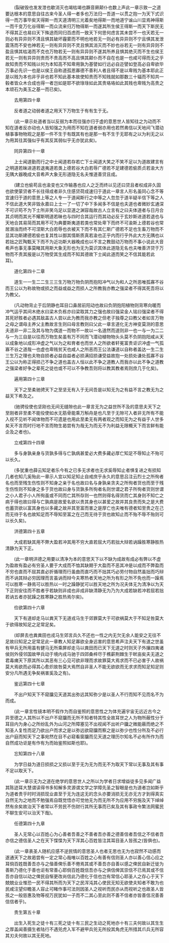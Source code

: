 <!-- { "loadSidebar": true } -->
　　(裂破毁也发发泄也歇消灭也竭枯竭也蹶音厥颠仆也数上声此一章示致一之道要达根本的意思自往古来今圣人得一者多也万法归一吾道一以贯之抱一为天下式识得一而万事毕矣天得斯一而天道清明三光着矣地得斯一而地道宁谧山川显焉神得斯一而千变万化谷得斯一而众流来归万物得斯一而遂其所生侯王得斯一而天下斯民无不得其正也易曰天下殊途而同归百虑而一致天下何思何虑言其未尝不一也天若无一则必有异异则不清且惧其破坏霾雾而不明也地若无一则必有异异则不宁且惧其发泄震荡而不安也神若无一则有异异则不灵且惧其消灭而不妙也谷若无一则有异异则不盈且惧其枯渴而不克也万物若无一则有异异则不遂其所养且惧其绝灭而不生也侯王若无一则有异异则贵而不贵高而不高且惧其颠仆而不自在也是一也咸可得而无之乎故知贵而不知贱以何为本知高不知卑用孰为基譬如行远必自迩譬如登高必自卑欲毕万事必先识一也是以侯王自称道孤恩寡德不善利人者且得不是以卑贱为基本耶此正是以贱为本也非乎非也若不知此基本故使知贵而不知贱就如那数三十辐而不知共一毂者皆众木合成也得一者岂如是耶不欲琭琭如此其贵珞珞如此其贱也卑贱为高贵之本顽石为美玉之基一而已矣)。

　　去用第四十章

　　反者道之动弱者道之用天下万物生于有有生于无。

　　(此一章示处道者当以反弱为本而往强亦归于虚的意思世人皆知往之为动而不知在道者反亦动也人皆知强之为用而不知在道者弱亦用也若然弗信以天地间飞潜动植事事物物观之是那一件不生于有既其有也是那一有不生于无耶有之以为利无之以为用其往其强似乎有其反其弱似乎无亦犹此矣)。

　　同异第四十一章

　　上士闻道勤而行之中士闻道若存若亡下士闻道大笑之不笑不足以为道故建言有之明道若昧进道若退夷道若类上德若谷大白若辱广德若不足建德若偷质贞若渝大方无隅大器晚成大音希声大象无形道隐无名夫惟道善贷且成。

　　(建立也偷苟且也渝变也又作输愚也应人之乏而终以见还曰贷且者权成非久固也欲使蒙贷者不长往得成者非久住感贷荷成速归于道此一章言人形名虽同心念不等宜速归于道的意思上等之人专一于道闻斯行之中等之人忽忽于道半疑半信下等之人不信此道大笑非毁永嘉曰上士一了一切了中下多闻多不信是也夫道也者微妙玄通深不可识苟不为下士所非笑乌足以显道之渊容哉故古人立言有之曰夫体道者与日月合其贞明而其光不耀斯明道若昧也与四时合其运行而其动必反于玄妙斯进道若退也与天地合其易简而其用不可为典要斯夷道若类也常处卑下而终不可渝斯上德若谷也常居溷浊而终不可涅斯大白若辱也衣被天下而不有其仁斯广德若不足也生畜万物而不显其功斯建德若偷也复其性以御其情斯质真若渝也正乎内而行乎外此大方无隅也以若拙之匠陶甄天下而不为近功斯大器晚成也以不言之教鼓动万物而不事小说此大音希声也事无事莫睹其用斯大象无形也为无为莫识其体此道隐无名也夫唯善济贷于万物而不责其报是以万物受其生成而不知其德故下士闻此道而笑之不信其能若此耳)。

　　道化第四十二章

　　道生一一生二二生三三生万物万物负阴而抱阳冲气以为和人之所恶唯孤寡不谷而王公以为称故物或损之而益或益之而损人之所教我亦教之强梁者不得其死吾将以为教父。

　　(凡动物背止于后阴静也耳目口鼻居前阳动也故曰负阴抱阳植物则背寒向暖而冲气运乎其间木绝水曰梁木负栋亦曰梁取其力之强也故曰强梁金人铭曰强梁者不得其死好胜者必遇其敌盖古人尝以此为教而我亦教之但老子独尊之曰教父者如言万物之母之谓母主养父主教故言生则曰母言教则曰父此一章言道化无方神变莫测的意思夫道非一非二及其与物为偶道一而物不一故以一名道然而道则非一也一与一为二二与一为三自是以往而万物生矣虽有万不同而飞潜动植物物头头莫不负阴抱阳咸从天以成象地以成形冲虚之气以为之和育者也而世人之所欲者轩冕富贵讵识冲虚一气孤寡不谷之道哉一也虚也卑贱贫天也咸人之所恶而王公法谦道以自称者盖达一生二生三生万之理也夫物自损者必益自益者必损满招损谦受益故抱一处损处谦处孤寡不谷王公以为称正得损己不争之道也盖古人恒以此不争之道教人而我亦以此不争之道教之强梁者好争之辈死之徒也或不可以不争教吾则将以教其教者焉则庶几于化矣)。

　　遍用第四十三章

　　天下之至柔驰骋天下之至坚无有入于无间吾是以知无为之有益不言之教无为之益天下希及之。

　　(驰骋役使也坚刚也无间无缝隙也此一章言无为之益世所不及的意思夫天下之至刚者非至柔不能役使如水无筋骨能乘万斛舟是也凡至于无隙可入者非无所有不能入视不见听不闻体物而不可遗是也用此至柔无有两者观之而知无为之有益于人世多矣天不言而时行地不言而物生曷尝有为哉无为而无不为利益无限概天下而言鲜有能企及之者也)。

　　立戒第四十四章

　　多与身孰亲身与货孰多得与亡孰病甚爱必大费多藏必厚亡知足不辱知止不殆可以长久。

　　(多犹重也薛云知足者乐今有之已多无求者也无求奚辱知止者惧复进之有损知几者也知几奚殆此一章示人宜以知足知止自戒庶乎永久的意思吕注云烈士之所徇者名也而至残生伤性则不知身之亲于名也故曰名与身孰亲贪夫之所徇者货也而至于残生伤性则不知身之多于货也故曰身与货孰多所徇者名则世谓之君子所徇者货则世谓之小人君子小人所徇虽或不同而亡其所存则一也然则得名得货而亡其身则不知亡之病于得也故曰得与亡孰病是故爱名欲以贵其身也以甚爱之故并其良贵而失之是大费也蓄货欲以富其身也以多藏之故并其至富而害之是厚亡也夫唯有德者知至贵之在己而无待于名也故知足而不辱知至富之在己而无待于货也故知止而不殆不辱不殆则可以长久矣)。

　　洪德第四十五章

　　大成若缺其用不弊大盈若冲其用不穷大直若屈大巧若拙大辩若讷躁胜寒静胜热清静为天下正。

　　(此一章明洪德之用要以清净为本的意思天下以不缺为成故有成必有弊以不虚为盈故有盈必有穷圣人要于大成而不恤其缺期于大盈而不恶其冲是以成而不弊盈而不穷也直而不屈其直必折循理而行虽曲而直巧而不拙其巧必劳付物自然虽拙而巧辩而不讷其辩必穷因理而言虽讷而辩今夫寒热者天地之所为有形之所不免也而一躁焉可以胜寒一静焉可以胜热以一时之躁静犹可以胜天地之所为况夫体无为清净以为天下正则安往而不胜者乎若缺则非成也非成非缺清静无为乃为大成若缺若冲若屈若拙若讷五者亦犹躁之胜寒静之胜热焉尔矣)。

　　俭欲第四十六章

　　天下有道却走马以粪天下无道戎马生于郊罪莫大于可欲祸莫大于不知足咎莫大于欲得故知足之足常足矣。

　　(却屏去也粪粪田也戎马生郊言兵久不还也一性之内无欠无余人能安之无往不足故曰知足之足常足此一章教人知足寡欲全身远害的意思希声注夫天下有道之世虽有甲兵无所用虽有健马无所乘屏却走马以粪田而已天下无道之时则天子外攘四夷诸侯则外侵邻国故甲兵动于境内戎马驰于四郊桑梓尽于樵薪荆棘生于畎亩矣夫无道之君毒痡天下原其所以其恶有三心见可欲非理而求故罪莫大焉求而不已必害于人故祸莫大焉欲而必得其心愈炽故咎莫大焉然自非圣人不能无欲欲而无求求而知足知足则安分凡所遇无争矣祸害奚及之有)。

　　鉴远第四十七章

　　不出户知天下不窥牖见天道其出弥远其知弥少是以圣人不行而知不见而名不为而成。

　　(此一章言性镜本明不假作为而自鉴照的意思性之为体充遍宇宙无远近古今之异至德之人其所以不出户不窥牖而无所不知者特其性全故耳世之人为物所蔽性分于耳目内为身心之所纷乱外为山河之所障塞见不出视闻不出听户牖之微能蔽而绝之不知圣人复性而足乃欲出户而求之是以弥远欲窥牖而察之是以弥少也性分所及不必行出户庭而知天下之事宛然在目不必窥看窗牖而见天道之理历尔知名不必有所作为而自然成功讵是有作有为而始鉴照如斯也耶)。

　　忘知第四十八章

　　为学日益为道日损损之又损以至于无为无为而无不为取天下常以无事及其有事不足以取天下。

　　(此一章示无为之道在绝学的意思世人之所以为学者日求增益徒多见多闻广益其陈迹耳大慧谓读得书多知解多灵源谓文学之学障先圣之智眼是也为道者岂如斯乎为道者贵乎时时消损现业直至于无为连这无的念头亦要消损无无亦无方才到得真实自然无为之地而不勉强焉自既觉悟亦可觉他无为而无所不为应用不穷施及天下绰绰然有余矣故治天下者常以不劳民不伤财行其所无事而已矣及其有事政令繁法网蜜民不聊生安可以治天下哉)。

　　任德第四十九章

　　圣人无常心以百姓心为心善者吾善之不善者吾亦善之德善信者吾信之不信者吾亦信之德信圣人之在天下惵惵为天下浑其心百姓皆注其耳目圣人皆孩之(皆俱也)。

　　(此一章表圣人随机应感不逆民情的意思圣人也者无思也无为也寂然不动感而遂通天下之故曷尝有一定之常心哉唯以百姓之心有善有信则圣人亦以善心信心应之耳倘百姓既善吾亦与之偕善俾乐善不倦焉其或不善吾亦自善以感之俾民自新迁徙为善斯乃德化于善也讵有常善心耶倘百姓既信吾亦与之俱信俾其崇信不已焉其或不信吾亦自信以动之俾民自惭更改尚信此乃德化于信也岂有常信心耶圣人之存心于天下兢兢业业惟恐一民不得其所而为天下之民浑沌其心使民无知无欲使夫知者不敢为也民咸注望仰瞻圣人容止可睹作事可法则因圣人之视听而民亦从而视听之也故圣人皆孩之一般慈惠及物等视万民犹如一子而不二其心至此则不善不信者亦皆善信况善善信信者乎)。

　　贵生第五十章

　　出生入死生之徒十有三死之徒十有三民之生动之死地亦十有三夫何故以其生生之厚盖闻善摄生者陆行不遇兕虎入军不避甲兵兕无所投其角虎无所措其爪兵无所容其刃夫何故以其无死地。

